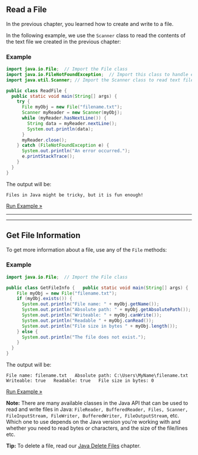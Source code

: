 ## Read a File

In the previous chapter, you learned how to create and write to a file.

In the following example, we use the `Scanner` class to read the contents of the text file we created in the previous chapter:

### Example

```java
import java.io.File;  // Import the File class
import java.io.FileNotFoundException;  // Import this class to handle errors
import java.util.Scanner; // Import the Scanner class to read text files

public class ReadFile {
  public static void main(String[] args) {
    try {
      File myObj = new File("filename.txt");
      Scanner myReader = new Scanner(myObj);
      while (myReader.hasNextLine()) {
        String data = myReader.nextLine();
        System.out.println(data);
      }
      myReader.close();
    } catch (FileNotFoundException e) {
      System.out.println("An error occurred.");
      e.printStackTrace();
    }
  }
}
```

The output will be:

`Files in Java might be tricky, but it is fun enough!`

[Run Example »](https://www.w3schools.com/java/showjava.asp?filename=demo_files_read)

---

---

## Get File Information

To get more information about a file, use any of the `File` methods:

### Example

```java
import java.io.File;  // Import the File class

public class GetFileInfo {   public static void main(String[] args) {
    File myObj = new File("filename.txt");
    if (myObj.exists()) {
      System.out.println("File name: " + myObj.getName());
      System.out.println("Absolute path: " + myObj.getAbsolutePath());
      System.out.println("Writeable: " + myObj.canWrite());
      System.out.println("Readable " + myObj.canRead());
      System.out.println("File size in bytes " + myObj.length());
    } else {
      System.out.println("The file does not exist.");
    }
  }
}
```

The output will be:

`File name: filename.txt   Absolute path: C:\Users\MyName\filename.txt   Writeable: true   Readable: true   File size in bytes: 0`

[Run Example »](https://www.w3schools.com/java/showjava.asp?filename=demo_files_get)

**Note:** There are many available classes in the Java API that can be used to read and write files in Java: `FileReader, BufferedReader, Files, Scanner, FileInputStream, FileWriter, BufferedWriter, FileOutputStream`, etc. Which one to use depends on the Java version you're working with and whether you need to read bytes or characters, and the size of the file/lines etc.

**Tip:** To delete a file, read our [Java Delete Files](https://www.w3schools.com/java/java_files_delete.asp) chapter.